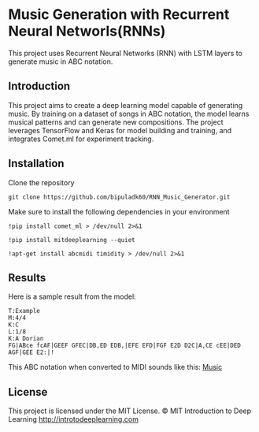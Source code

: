 # Music Generation with Recurrent Neural Networls(RNNs)
This project uses Recurrent Neural Networks (RNN) with LSTM layers to generate music in ABC notation.

## Introduction
This project aims to create a deep learning model capable of generating music. By training on a dataset of songs in ABC notation, the model learns musical patterns and can generate new compositions. The project leverages TensorFlow and Keras for model building and training, and integrates Comet.ml for experiment tracking.

## Installation
Clone the repository
```
git clone https://github.com/bipuladk60/RNN_Music_Generator.git
```
Make sure to install the following dependencies in your environment
```
!pip install comet_ml > /dev/null 2>&1
```
```
!pip install mitdeeplearning --quiet
```
```
!apt-get install abcmidi timidity > /dev/null 2>&1
```

## Results
Here is a sample result from the model:
```X:1
T:Example
M:4/4
K:C
L:1/8
K:A Dorian
FG|ABce fcAF|GEEF GFEC|DB,ED EDB,|EFE EFD|FGF E2D D2C|A,CE cEE|DED AGF|GEE E2:|!
```
This ABC notation when converted to MIDI sounds like this: 
[Music](https://www.dropbox.com/scl/fi/1el468n44sta8gkz4dyvk/output_0.mov?rlkey=s3i87v0bja94euasul9vsdz2k&st=onq5mtlq&dl=0)
## License

This project is licensed under the MIT License.
© MIT Introduction to Deep Learning
http://introtodeeplearning.com
